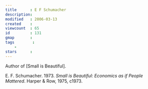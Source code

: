 ```yaml
---
title      : E F Schumacher
description: 
modified   : 2006-03-13
created    : 
viewcount  : 65
id         : 131
gmap       : 
tags        :
    - 
stars      : 
---
```


Author of [Small is Beautiful]. 



E. F. Schumacher. 1973. *Small is Beautiful: Economics as if People Mattered*. Harper & Row, 1975, c1973.

